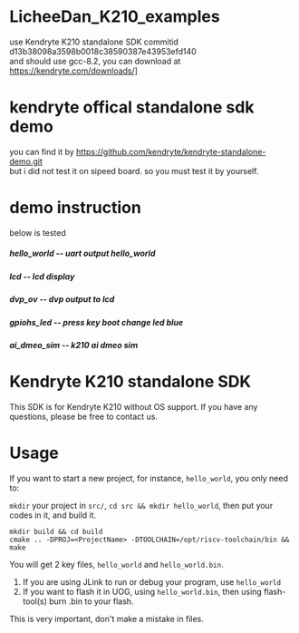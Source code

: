 LicheeDan_K210_examples
======
use Kendryte K210 standalone SDK commitid d13b38098a3598b0018c38590387e43953efd140  
and should use gcc-8.2, you can download at https://kendryte.com/downloads/]

kendryte offical standalone sdk demo
======
you can find it by https://github.com/kendryte/kendryte-standalone-demo.git  
but i did not test it on sipeed board. so you must test it by yourself. 

demo instruction
======

below is tested

##### hello_world -- uart output hello_world
##### lcd -- lcd display
##### dvp_ov -- dvp output to lcd
##### gpiohs_led -- press key boot change led blue
##### ai_dmeo_sim -- k210 ai dmeo sim

Kendryte K210 standalone SDK
======

This SDK is for Kendryte K210 without OS support.
If you have any questions, please be free to contact us.

# Usage

If you want to start a new project, for instance, `hello_world`, you only need to:

`mkdir` your project in `src/`, `cd src && mkdir hello_world`, then put your codes in it, and build it.

```shell
mkdir build && cd build
cmake .. -DPROJ=<ProjectName> -DTOOLCHAIN=/opt/riscv-toolchain/bin && make
```

You will get 2 key files, `hello_world` and `hello_world.bin`.

1. If you are using JLink to run or debug your program, use `hello_world`
2. If you want to flash it in UOG, using `hello_world.bin`, then using flash-tool(s) burn <ProjectName>.bin to your flash.

This is very important, don't make a mistake in files.
